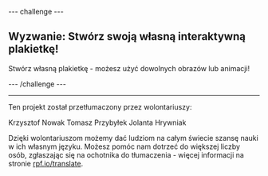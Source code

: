 --- challenge ---

## Wyzwanie: Stwórz swoją własną interaktywną plakietkę!

Stwórz własną plakietkę - możesz użyć dowolnych obrazów lub animacji!

--- /challenge ---


***
Ten projekt został przetłumaczony przez wolontariuszy:

Krzysztof Nowak
Tomasz Przybyłek
Jolanta Hrywniak

Dzięki wolontariuszom możemy dać ludziom na całym świecie szansę nauki w ich własnym języku. Możesz pomóc nam dotrzeć do większej liczby osób, zgłaszając się na ochotnika do tłumaczenia - więcej informacji na stronie [rpf.io/translate](https://rpf.io/translate).